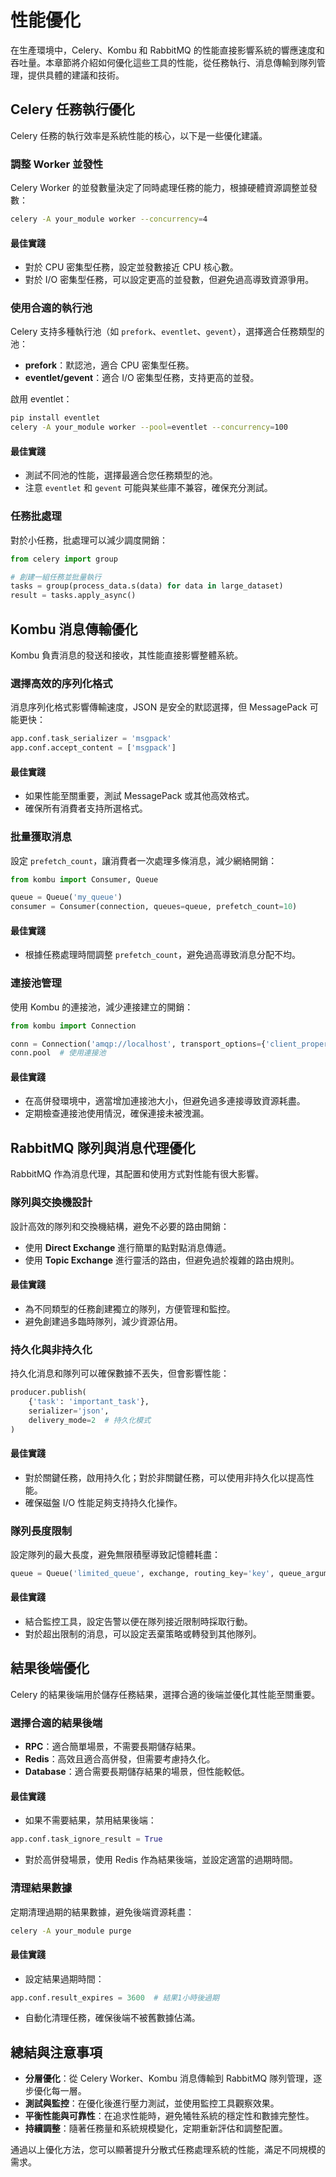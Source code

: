 # 性能優化

在生產環境中，Celery、Kombu 和 RabbitMQ 的性能直接影響系統的響應速度和吞吐量。本章節將介紹如何優化這些工具的性能，從任務執行、消息傳輸到隊列管理，提供具體的建議和技術。

## Celery 任務執行優化

Celery 任務的執行效率是系統性能的核心，以下是一些優化建議。

### 調整 Worker 並發性

Celery Worker 的並發數量決定了同時處理任務的能力，根據硬體資源調整並發數：

```bash
celery -A your_module worker --concurrency=4
```

#### 最佳實踐
- 對於 CPU 密集型任務，設定並發數接近 CPU 核心數。
- 對於 I/O 密集型任務，可以設定更高的並發數，但避免過高導致資源爭用。

### 使用合適的執行池

Celery 支持多種執行池（如 `prefork`、`eventlet`、`gevent`），選擇適合任務類型的池：

- **prefork**：默認池，適合 CPU 密集型任務。
- **eventlet/gevent**：適合 I/O 密集型任務，支持更高的並發。

啟用 eventlet：

```bash
pip install eventlet
celery -A your_module worker --pool=eventlet --concurrency=100
```

#### 最佳實踐
- 測試不同池的性能，選擇最適合您任務類型的池。
- 注意 `eventlet` 和 `gevent` 可能與某些庫不兼容，確保充分測試。

### 任務批處理

對於小任務，批處理可以減少調度開銷：

```python
from celery import group

# 創建一組任務並批量執行
tasks = group(process_data.s(data) for data in large_dataset)
result = tasks.apply_async()
```

## Kombu 消息傳輸優化

Kombu 負責消息的發送和接收，其性能直接影響整體系統。

### 選擇高效的序列化格式

消息序列化格式影響傳輸速度，JSON 是安全的默認選擇，但 MessagePack 可能更快：

```python
app.conf.task_serializer = 'msgpack'
app.conf.accept_content = ['msgpack']
```

#### 最佳實踐
- 如果性能至關重要，測試 MessagePack 或其他高效格式。
- 確保所有消費者支持所選格式。

### 批量獲取消息

設定 `prefetch_count`，讓消費者一次處理多條消息，減少網絡開銷：

```python
from kombu import Consumer, Queue

queue = Queue('my_queue')
consumer = Consumer(connection, queues=queue, prefetch_count=10)
```

#### 最佳實踐
- 根據任務處理時間調整 `prefetch_count`，避免過高導致消息分配不均。

### 連接池管理

使用 Kombu 的連接池，減少連接建立的開銷：

```python
from kombu import Connection

conn = Connection('amqp://localhost', transport_options={'client_properties': {'connection_name': 'my-app'}})
conn.pool  # 使用連接池
```

#### 最佳實踐
- 在高併發環境中，適當增加連接池大小，但避免過多連接導致資源耗盡。
- 定期檢查連接池使用情況，確保連接未被洩漏。

## RabbitMQ 隊列與消息代理優化

RabbitMQ 作為消息代理，其配置和使用方式對性能有很大影響。

### 隊列與交換機設計

設計高效的隊列和交換機結構，避免不必要的路由開銷：

- 使用 **Direct Exchange** 進行簡單的點對點消息傳遞。
- 使用 **Topic Exchange** 進行靈活的路由，但避免過於複雜的路由規則。

#### 最佳實踐
- 為不同類型的任務創建獨立的隊列，方便管理和監控。
- 避免創建過多臨時隊列，減少資源佔用。

### 持久化與非持久化

持久化消息和隊列可以確保數據不丟失，但會影響性能：

```python
producer.publish(
    {'task': 'important_task'},
    serializer='json',
    delivery_mode=2  # 持久化模式
)
```

#### 最佳實踐
- 對於關鍵任務，啟用持久化；對於非關鍵任務，可以使用非持久化以提高性能。
- 確保磁盤 I/O 性能足夠支持持久化操作。

### 隊列長度限制

設定隊列的最大長度，避免無限積壓導致記憶體耗盡：

```python
queue = Queue('limited_queue', exchange, routing_key='key', queue_arguments={'x-max-length': 10000})
```

#### 最佳實踐
- 結合監控工具，設定告警以便在隊列接近限制時採取行動。
- 對於超出限制的消息，可以設定丟棄策略或轉發到其他隊列。

## 結果後端優化

Celery 的結果後端用於儲存任務結果，選擇合適的後端並優化其性能至關重要。

### 選擇合適的結果後端
- **RPC**：適合簡單場景，不需要長期儲存結果。
- **Redis**：高效且適合高併發，但需要考慮持久化。
- **Database**：適合需要長期儲存結果的場景，但性能較低。

#### 最佳實踐
- 如果不需要結果，禁用結果後端：

```python
app.conf.task_ignore_result = True
```

- 對於高併發場景，使用 Redis 作為結果後端，並設定適當的過期時間。

### 清理結果數據

定期清理過期的結果數據，避免後端資源耗盡：

```bash
celery -A your_module purge
```

#### 最佳實踐
- 設定結果過期時間：

```python
app.conf.result_expires = 3600  # 結果1小時後過期
```

- 自動化清理任務，確保後端不被舊數據佔滿。

## 總結與注意事項

- **分層優化**：從 Celery Worker、Kombu 消息傳輸到 RabbitMQ 隊列管理，逐步優化每一層。
- **測試與監控**：在優化後進行壓力測試，並使用監控工具觀察效果。
- **平衡性能與可靠性**：在追求性能時，避免犧牲系統的穩定性和數據完整性。
- **持續調整**：隨著任務量和系統規模變化，定期重新評估和調整配置。

通過以上優化方法，您可以顯著提升分散式任務處理系統的性能，滿足不同規模的需求。
